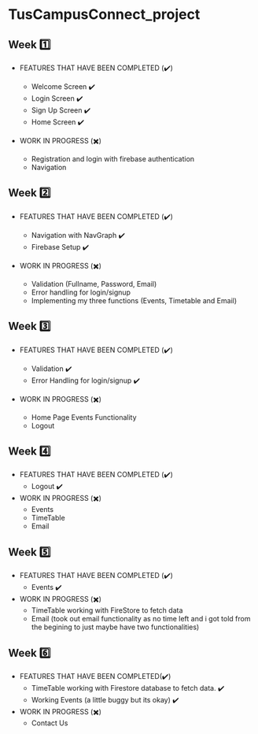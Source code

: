 # TusCampusConnect_project

## Week :one:
- FEATURES THAT HAVE BEEN COMPLETED (:heavy_check_mark:)
  - Welcome Screen ✔️
  - Login Screen ✔️
  - Sign Up Screen ✔️
  - Home Screen ✔️

- WORK IN PROGRESS (:heavy_multiplication_x:)
  - Registration and login with firebase authentication
  - Navigation

## Week :two:
- FEATURES THAT HAVE BEEN COMPLETED (:heavy_check_mark:)
  - Navigation with NavGraph ✔️
  - Firebase Setup ✔️

- WORK IN PROGRESS (:heavy_multiplication_x:)
  - Validation (Fullname, Password, Email)
  - Error handling for login/signup
  - Implementing my three functions (Events, Timetable and Email)

## Week :three:
- FEATURES THAT HAVE BEEN COMPLETED (:heavy_check_mark:)
  - Validation ✔️
  - Error Handling for login/signup ✔️

- WORK IN PROGRESS (:heavy_multiplication_x:)
  - Home Page Events Functionality
  - Logout
 
## Week :four:
- FEATURES THAT HAVE BEEN COMPLETED (:heavy_check_mark:)
  - Logout ✔️
- WORK IN PROGRESS (:heavy_multiplication_x:)
  - Events
  - TimeTable
  - Email

## Week :five:
- FEATURES THAT HAVE BEEN COMPLETED (:heavy_check_mark:)
  - Events ✔️
- WORK IN PROGRESS (:heavy_multiplication_x:)
  - TimeTable working with FireStore to fetch data
  - Email (took out email functionality as no time left and i got told from the begining to just maybe have two functionalities)
 
## Week :six:
- FEATURES THAT HAVE BEEN COMPLETED(:heavy_check_mark:)
  - TimeTable working with Firestore database to fetch data. ✔️
  - Working Events (a little buggy but its okay) ✔️
- WORK IN PROGRESS (:heavy_multiplication_x:)
  - Contact Us

 
